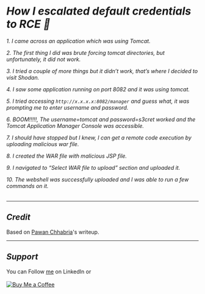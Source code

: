 # ***How I escalated default credentials to RCE 🧯***

*1. I came across an application which was using Tomcat.* <br>

*2. The first thing I did was brute forcing tomcat directories, but unfortunately, it did not work.* <br>

*3. I tried a couple of more things but it didn’t work, that’s where I decided to visit Shodan.* <br>

*4. I saw some application running on port 8082 and it was using tomcat.* <br>

*5. I tried accessing `http://x.x.x.x:8082/manager` and guess what, it was prompting me to enter username and password.* <br>

*6. BOOM!!!!!, The username=tomcat and password=s3cret worked and the Tomcat Application Manager Console was accessible.* <br>

*7. I should have stopped but I knew, I can get a remote code execution by uploading malicious war file.* <br>

*8. I created the WAR file with malicious JSP file.* <br>

*9. I navigated to “Select WAR file to upload” section and uploaded it.* <br>

*10. The webshell was successfully uploaded and I was able to run a few commands on it.*
<br>&nbsp;

----
## ***Credit***
Based on [Pawan Chhabria](https://infosecwriteups.com/how-i-escalated-default-credentials-to-remote-code-execution-1c34504be7a5)'s writeup.

----
## ***Support***
You can Follow [me](https://www.linkedin.com/in/bhavesh-pardhi-/) on LinkedIn or
<br><br>[![Buy Me a Coffee](https://img.shields.io/badge/Buy%20Me%20a%20Coffee-Support-orange?style=for-the-badge&logo=buy-me-a-coffee)](https://www.buymeacoffee.com/bhaveshpardhi)